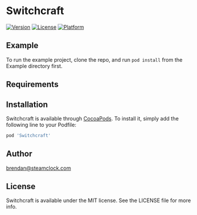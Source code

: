 # Switchcraft

[![Version](https://img.shields.io/cocoapods/v/Switchcraft.svg?style=flat)](http://cocoapods.org/pods/Switchcraft)
[![License](https://img.shields.io/cocoapods/l/Switchcraft.svg?style=flat)](http://cocoapods.org/pods/Switchcraft)
[![Platform](https://img.shields.io/cocoapods/p/Switchcraft.svg?style=flat)](http://cocoapods.org/pods/Switchcraft)

## Example

To run the example project, clone the repo, and run `pod install` from the Example directory first.

## Requirements

## Installation

Switchcraft is available through [CocoaPods](http://cocoapods.org). To install
it, simply add the following line to your Podfile:

```ruby
pod 'Switchcraft'
```

## Author

brendan@steamclock.com

## License

Switchcraft is available under the MIT license. See the LICENSE file for more info.
